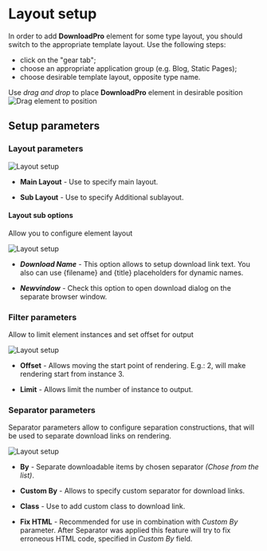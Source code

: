 # Layout setup

In order to add **DownloadPro** element for some type layout, you should switch to the appropriate template layout. Use the following steps:
- click on the "gear tab";
- choose an appropriate application group (e.g. Blog, Static Pages);
- choose desirable template layout, opposite type name.

Use *drag and drop* to place **DownloadPro** element in desirable position
![Drag element to position](/images/drag_to_position.png)

## Setup parameters

### Layout parameters

![Layout setup](/images/layout_setup_layout.png)

- **Main Layout** - Use to specify main layout.

- **Sub Layout** - Use to specify Additional sublayout.

#### Layout sub options

Allow you to configure element layout

![Layout setup](/images/layout_setup_additional.png)

- ***Download Name*** - This option allows to setup download link text. You also can use {filename} and {title} placeholders for dynamic names.

- ***Newvindow*** - Check this option to open download dialog on the separate browser window.

### Filter parameters

Allow to limit element instances and set offset for output

![Layout setup](/images/layout_setup_filter.png)

- **Offset** - Allows moving the start point of rendering. E.g.: 2, will make rendering start from instance 3.

- **Limit** - Allows limit the number of instance to output.

### Separator parameters

Separator parameters allow to configure separation constructions, that will be used to separate download links on rendering.

![Layout setup](/images/layout_setup_separator.png)

- **By** - Separate downloadable items by chosen separator *(Chose from the list)*.

- **Custom By** - Allows to specify custom separator for download links.

- **Class** - Use to add custom class to download link.

- **Fix HTML** - Recommended for use in combination with *Custom By* parameter. After Separator was applied this feature will try to fix erroneous HTML code, specified in *Custom By* field.
